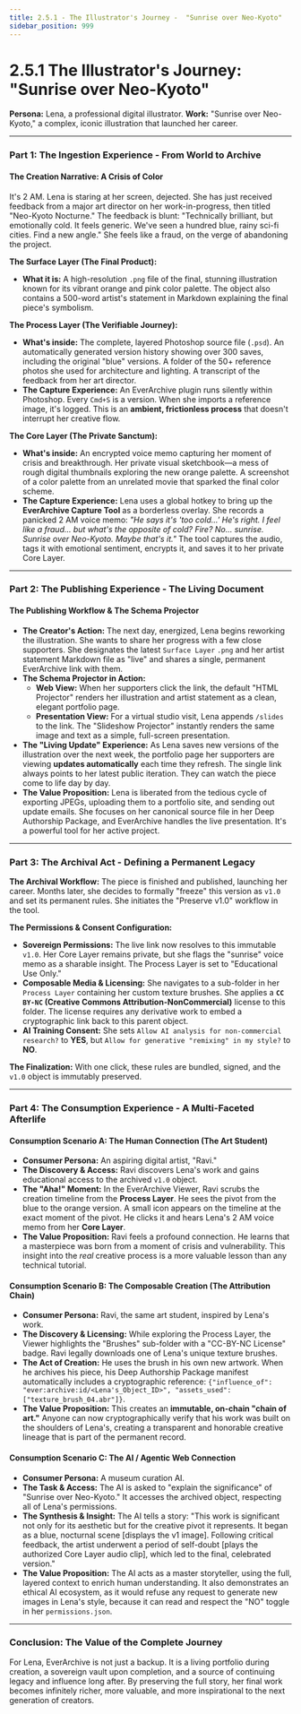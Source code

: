 ```yaml
---
title: 2.5.1 - The Illustrator's Journey -  "Sunrise over Neo-Kyoto"
sidebar_position: 999
---
```


# 2.5.1 The Illustrator's Journey: "Sunrise over Neo-Kyoto"

**Persona:** Lena, a professional digital illustrator.
**Work:** "Sunrise over Neo-Kyoto," a complex, iconic illustration that launched her career.

---

### **Part 1: The Ingestion Experience - From World to Archive**

#### **The Creation Narrative: A Crisis of Color**
It's 2 AM. Lena is staring at her screen, dejected. She has just received feedback from a major art director on her work-in-progress, then titled "Neo-Kyoto Nocturne." The feedback is blunt: "Technically brilliant, but emotionally cold. It feels generic. We've seen a hundred blue, rainy sci-fi cities. Find a new angle." She feels like a fraud, on the verge of abandoning the project.

**The Surface Layer (The Final Product):**
*   **What it is:** A high-resolution `.png` file of the final, stunning illustration known for its vibrant orange and pink color palette. The object also contains a 500-word artist's statement in Markdown explaining the final piece's symbolism.

**The Process Layer (The Verifiable Journey):**
*   **What's inside:** The complete, layered Photoshop source file (`.psd`). An automatically generated version history showing over 300 saves, including the original "blue" versions. A folder of the 50+ reference photos she used for architecture and lighting. A transcript of the feedback from her art director.
*   **The Capture Experience:** An EverArchive plugin runs silently within Photoshop. Every `Cmd+S` is a version. When she imports a reference image, it's logged. This is an **ambient, frictionless process** that doesn't interrupt her creative flow.

**The Core Layer (The Private Sanctum):**
*   **What's inside:** An encrypted voice memo capturing her moment of crisis and breakthrough. Her private visual sketchbook—a mess of rough digital thumbnails exploring the new orange palette. A screenshot of a color palette from an unrelated movie that sparked the final color scheme.
*   **The Capture Experience:** Lena uses a global hotkey to bring up the **EverArchive Capture Tool** as a borderless overlay. She records a panicked 2 AM voice memo: *"He says it's 'too cold...' He's right. I feel like a fraud... but what's the opposite of cold? Fire? No... sunrise. Sunrise over Neo-Kyoto. Maybe that's it."* The tool captures the audio, tags it with emotional sentiment, encrypts it, and saves it to her private Core Layer.

---

### **Part 2: The Publishing Experience - The Living Document**

#### **The Publishing Workflow & The Schema Projector**
*   **The Creator's Action:** The next day, energized, Lena begins reworking the illustration. She wants to share her progress with a few close supporters. She designates the latest `Surface Layer` `.png` and her artist statement Markdown file as "live" and shares a single, permanent EverArchive link with them.
*   **The Schema Projector in Action:**
    *   **Web View:** When her supporters click the link, the default "HTML Projector" renders her illustration and artist statement as a clean, elegant portfolio page.
    *   **Presentation View:** For a virtual studio visit, Lena appends `/slides` to the link. The "Slideshow Projector" instantly renders the same image and text as a simple, full-screen presentation.
*   **The "Living Update" Experience:** As Lena saves new versions of the illustration over the next week, the portfolio page her supporters are viewing **updates automatically** each time they refresh. The single link always points to her latest public iteration. They can watch the piece come to life day by day.
*   **The Value Proposition:** Lena is liberated from the tedious cycle of exporting JPEGs, uploading them to a portfolio site, and sending out update emails. She focuses on her canonical source file in her Deep Authorship Package, and EverArchive handles the live presentation. It's a powerful tool for her active project.

---

### **Part 3: The Archival Act - Defining a Permanent Legacy**

**The Archival Workflow:**
The piece is finished and published, launching her career. Months later, she decides to formally "freeze" this version as `v1.0` and set its permanent rules. She initiates the "Preserve v1.0" workflow in the tool.

**The Permissions & Consent Configuration:**
*   **Sovereign Permissions:** The live link now resolves to this immutable `v1.0`. Her Core Layer remains private, but she flags the "sunrise" voice memo as a sharable insight. The Process Layer is set to "Educational Use Only."
*   **Composable Media & Licensing:** She navigates to a sub-folder in her `Process Layer` containing her custom texture brushes. She applies a **`CC BY-NC` (Creative Commons Attribution-NonCommercial)** license to this folder. The license requires any derivative work to embed a cryptographic link back to this parent object.
*   **AI Training Consent:** She sets `Allow AI analysis for non-commercial research?` to **YES**, but `Allow for generative "remixing" in my style?` to **NO**.

**The Finalization:**
With one click, these rules are bundled, signed, and the `v1.0` object is immutably preserved.

---

### **Part 4: The Consumption Experience - A Multi-Faceted Afterlife**

#### **Consumption Scenario A: The Human Connection (The Art Student)**
*   **Consumer Persona:** An aspiring digital artist, "Ravi."
*   **The Discovery & Access:** Ravi discovers Lena's work and gains educational access to the archived `v1.0` object.
*   **The "Aha!" Moment:** In the EverArchive Viewer, Ravi scrubs the creation timeline from the **Process Layer**. He sees the pivot from the blue to the orange version. A small icon appears on the timeline at the exact moment of the pivot. He clicks it and hears Lena's 2 AM voice memo from her **Core Layer**.
*   **The Value Proposition:** Ravi feels a profound connection. He learns that a masterpiece was born from a moment of crisis and vulnerability. This insight into the *real* creative process is a more valuable lesson than any technical tutorial.

#### **Consumption Scenario B: The Composable Creation (The Attribution Chain)**
*   **Consumer Persona:** Ravi, the same art student, inspired by Lena's work.
*   **The Discovery & Licensing:** While exploring the Process Layer, the Viewer highlights the "Brushes" sub-folder with a "CC-BY-NC License" badge. Ravi legally downloads one of Lena's unique texture brushes.
*   **The Act of Creation:** He uses the brush in his own new artwork. When he archives his piece, his Deep Authorship Package manifest automatically includes a cryptographic reference: `{"influence_of": "ever:archive:id/<Lena's_Object_ID>", "assets_used": ["texture_brush_04.abr"]}`.
*   **The Value Proposition:** This creates an **immutable, on-chain "chain of art."** Anyone can now cryptographically verify that his work was built on the shoulders of Lena's, creating a transparent and honorable creative lineage that is part of the permanent record.

#### **Consumption Scenario C: The AI / Agentic Web Connection**
*   **Consumer Persona:** A museum curation AI.
*   **The Task & Access:** The AI is asked to "explain the significance" of "Sunrise over Neo-Kyoto." It accesses the archived object, respecting all of Lena's permissions.
*   **The Synthesis & Insight:** The AI tells a story: "This work is significant not only for its aesthetic but for the creative pivot it represents. It began as a blue, nocturnal scene [displays the v1 image]. Following critical feedback, the artist underwent a period of self-doubt [plays the authorized Core Layer audio clip], which led to the final, celebrated version."
*   **The Value Proposition:** The AI acts as a master storyteller, using the full, layered context to enrich human understanding. It also demonstrates an ethical AI ecosystem, as it would refuse any request to generate new images in Lena's style, because it can read and respect the "NO" toggle in her `permissions.json`.
---

### **Conclusion: The Value of the Complete Journey**
For Lena, EverArchive is not just a backup. It is a living portfolio during creation, a sovereign vault upon completion, and a source of continuing legacy and influence long after. By preserving the full story, her final work becomes infinitely richer, more valuable, and more inspirational to the next generation of creators.